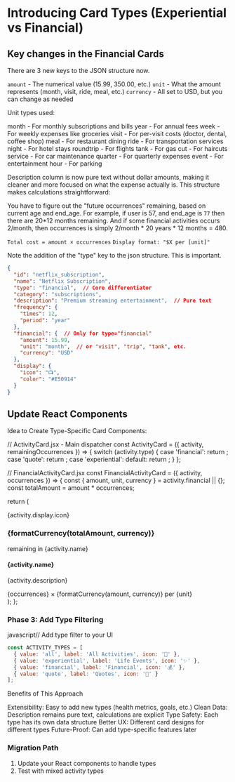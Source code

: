 # Introducing Card Types (Experiential vs Financial)


## Key changes in the Financial Cards

There are 3 new keys to the JSON structure now.

`amount` - The numerical value (15.99, 350.00, etc.)
`unit` - What the amount represents (month, visit, ride, meal, etc.)
`currency` - All set to USD, but you can change as needed

Unit types used:

month - For monthly subscriptions and bills
year - For annual fees
week - For weekly expenses like groceries
visit - For per-visit costs (doctor, dental, coffee shop)
meal - For restaurant dining
ride - For transportation services
night - For hotel stays
roundtrip - For flights
tank - For gas
cut - For haircuts
service - For car maintenance
quarter - For quarterly expenses
event - For entertainment
hour - For parking

Description column is now pure text without dollar amounts, making it cleaner and more focused on what the expense actually is.
This structure makes calculations straightforward:

You have to figure out the "future occurrences" remaining, based on current age and end_age.
For example, if user is 57, and end_age is `77` then there are 20*12 months remaining.
And if some financial activities occurs 2/month, then occurrences is simply 2/month * 20 years * 12 months = 480.

`Total cost = amount × occurrences`
`Display format: "$X per [unit]"`

Note the addition of the "type" key to the json structure. This is important.

```json
{
  "id": "netflix_subscription",
  "name": "Netflix Subscription",
  "type": "financial",  // Core differentiator
  "category": "subscriptions",
  "description": "Premium streaming entertainment",  // Pure text
  "frequency": {
    "times": 12,
    "period": "year"
  },
  "financial": {  // Only for type="financial"
    "amount": 15.99,
    "unit": "month",  // or "visit", "trip", "tank", etc.
    "currency": "USD"
  },
  "display": {
    "icon": "📺",
    "color": "#E50914"
  }
}
```
##  Update React Components

Idea to Create Type-Specific Card Components:

// ActivityCard.jsx - Main dispatcher
const ActivityCard = ({ activity, remainingOccurrences }) => {
  switch (activity.type) {
    case 'financial':
      return <FinancialActivityCard activity={activity} occurrences={remainingOccurrences} />;
    case 'quote':
      return <QuoteActivityCard activity={activity} occurrences={remainingOccurrences} />;
    case 'experiential':
    default:
      return <ExperientialActivityCard activity={activity} occurrences={remainingOccurrences} />;
  }
};

// FinancialActivityCard.jsx
const FinancialActivityCard = ({ activity, occurrences }) => {
  const { amount, unit, currency } = activity.financial || {};
  const totalAmount = amount * occurrences;
  
  return (
    <Card className="financial-card">
      <div className="card-front">
        <Icon>{activity.display.icon}</Icon>
        <h3>{formatCurrency(totalAmount, currency)}</h3>
        <p>remaining in {activity.name}</p>
      </div>
      <div className="card-back">
        <h4>{activity.name}</h4>
        <p>{activity.description}</p>
        <div className="financial-details">
          <span>{occurrences} × {formatCurrency(amount, currency)}</span>
          <span>per {unit}</span>
        </div>
      </div>
    </Card>
  );
};


### Phase 3: Add Type Filtering
javascript// Add type filter to your UI

```javascript
const ACTIVITY_TYPES = [
  { value: 'all', label: 'All Activities', icon: '🎯' },
  { value: 'experiential', label: 'Life Events', icon: '✨' },
  { value: 'financial', label: 'Financial', icon: '💰' },
  { value: 'quote', label: 'Quotes', icon: '💭' }
];
```


Benefits of This Approach

Extensibility: Easy to add new types (health metrics, goals, etc.)
Clean Data: Description remains pure text, calculations are explicit
Type Safety: Each type has its own data structure
Better UX: Different card designs for different types
Future-Proof: Can add type-specific features later

### Migration Path

1. Update your React components to handle types
2. Test with mixed activity types

